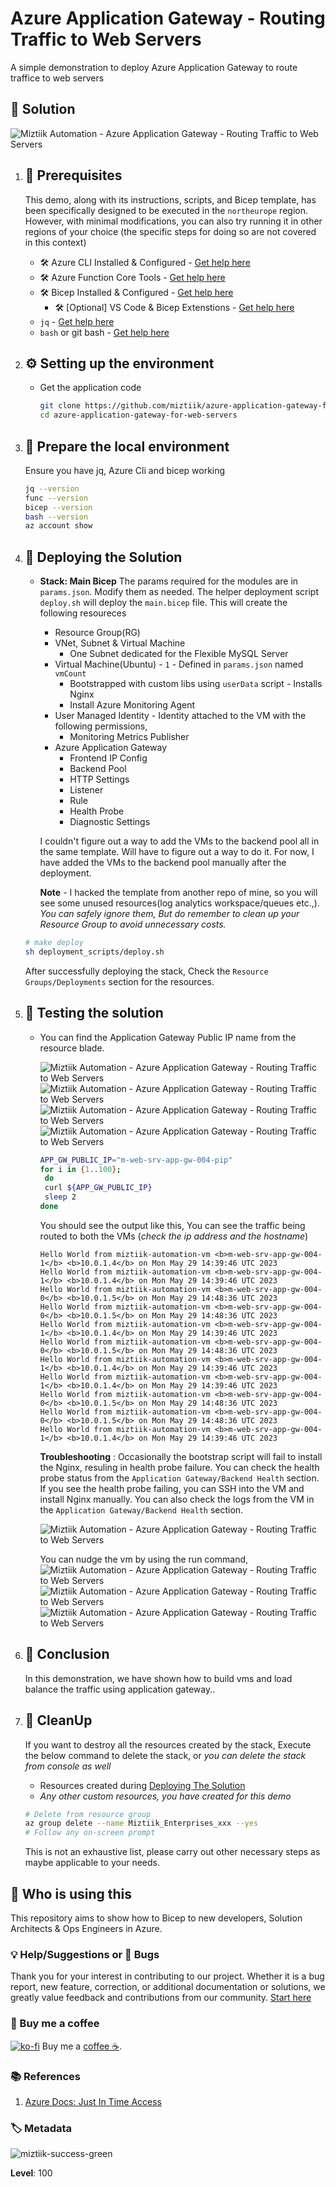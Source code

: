 # Azure Application Gateway - Routing Traffic to Web Servers

A simple demonstration to deploy Azure Application Gateway to route traffice to web servers

## 🎯 Solution

![Miztiik Automation - Azure Application Gateway - Routing Traffic to Web Servers](images/miztiik_architecture_azure_application_gateway_loadbalancing_001.png)

1. ## 🧰 Prerequisites

   This demo, along with its instructions, scripts, and Bicep template, has been specifically designed to be executed in the `northeurope` region. However, with minimal modifications, you can also try running it in other regions of your choice (the specific steps for doing so are not covered in this context)

   - 🛠 Azure CLI Installed & Configured - [Get help here](https://learn.microsoft.com/en-us/cli/azure/install-azure-cli)
   - 🛠 Azure Function Core Tools - [Get help here](https://learn.microsoft.com/en-us/azure/azure-functions/functions-run-local?tabs=v4%2Cwindows%2Ccsharp%2Cportal%2Cbash#install-the-azure-functions-core-tools)
   - 🛠 Bicep Installed & Configured - [Get help here](https://learn.microsoft.com/en-us/azure/azure-resource-manager/bicep/install)
     - 🛠 [Optional] VS Code & Bicep Extenstions - [Get help here](https://learn.microsoft.com/en-us/azure/azure-resource-manager/bicep/install#vs-code-and-bicep-extension)
   - `jq` - [Get help here](https://stedolan.github.io/jq/download/)
   - `bash` or git bash - [Get help here](https://git-scm.com/downloads)

2. ## ⚙️ Setting up the environment

   - Get the application code

     ```bash
     git clone https://github.com/miztiik/azure-application-gateway-for-web-servers.git
     cd azure-application-gateway-for-web-servers
     ```

3. ## 🚀 Prepare the local environment

   Ensure you have jq, Azure Cli and bicep working

   ```bash
   jq --version
   func --version
   bicep --version
   bash --version
   az account show
   ```

4. ## 🚀 Deploying the Solution

   - **Stack: Main Bicep**
     The params required for the modules are in `params.json`. Modify them as needed. The helper deployment script `deploy.sh` will deploy the `main.bicep` file. This will create the following resoureces
     - Resource Group(RG)
     - VNet, Subnet & Virtual Machine
       - One Subnet dedicated for the Flexible MySQL Server
     - Virtual Machine(Ubuntu) - `1` - Defined in `params.json` named `vmCount`
        - Bootstrapped with custom libs using `userData` script - Installs Nginx
        - Install Azure Monitoring Agent
     - User Managed Identity - Identity attached to the VM with the following permissions,
        - Monitoring Metrics Publisher
     - Azure Application Gateway
         - Frontend IP Config
         - Backend Pool
         - HTTP Settings
         - Listener
         - Rule
         - Health Probe
         - Diagnostic Settings

      I couldn't figure out a way to add the VMs to the backend pool all in the same template. Will have to figure out a way to do it. For now, I have added the VMs to the backend pool manually after the deployment.

     **Note** - I hacked the template from another repo of mine, so you will see some unused resources(log analytics workspace/queues etc.,). _You can safely ignore them, But do remember to clean up your Resource Group to avoid unnecessary costs._

    ```bash
    # make deploy
    sh deployment_scripts/deploy.sh
    ```

     After successfully deploying the stack, Check the `Resource Groups/Deployments` section for the resources.

5. ## 🔬 Testing the solution

   - You can find the Application Gateway Public IP name from the resource blade.

      ![Miztiik Automation - Azure Application Gateway - Routing Traffic to Web Servers](images/miztiik_architecture_azure_application_gateway_loadbalancing_002.png)
      ![Miztiik Automation - Azure Application Gateway - Routing Traffic to Web Servers](images/miztiik_architecture_azure_application_gateway_loadbalancing_003.png)
      ![Miztiik Automation - Azure Application Gateway - Routing Traffic to Web Servers](images/miztiik_architecture_azure_application_gateway_loadbalancing_004.png)
      ![Miztiik Automation - Azure Application Gateway - Routing Traffic to Web Servers](images/miztiik_architecture_azure_application_gateway_loadbalancing_007.png)

      ```bash
      APP_GW_PUBLIC_IP="m-web-srv-app-gw-004-pip"
      for i in {1..100};
       do 
       curl ${APP_GW_PUBLIC_IP}
       sleep 2
      done
      ```

      You should see the output like this, You can see the traffic being routed to both the VMs (_check the ip address and the hostname_)

      ```text
      Hello World from miztiik-automation-vm <b>m-web-srv-app-gw-004-1</b> <b>10.0.1.4</b> on Mon May 29 14:39:46 UTC 2023 
      Hello World from miztiik-automation-vm <b>m-web-srv-app-gw-004-1</b> <b>10.0.1.4</b> on Mon May 29 14:39:46 UTC 2023 
      Hello World from miztiik-automation-vm <b>m-web-srv-app-gw-004-0</b> <b>10.0.1.5</b> on Mon May 29 14:48:36 UTC 2023 
      Hello World from miztiik-automation-vm <b>m-web-srv-app-gw-004-0</b> <b>10.0.1.5</b> on Mon May 29 14:48:36 UTC 2023 
      Hello World from miztiik-automation-vm <b>m-web-srv-app-gw-004-1</b> <b>10.0.1.4</b> on Mon May 29 14:39:46 UTC 2023 
      Hello World from miztiik-automation-vm <b>m-web-srv-app-gw-004-0</b> <b>10.0.1.5</b> on Mon May 29 14:48:36 UTC 2023 
      Hello World from miztiik-automation-vm <b>m-web-srv-app-gw-004-1</b> <b>10.0.1.4</b> on Mon May 29 14:39:46 UTC 2023 
      Hello World from miztiik-automation-vm <b>m-web-srv-app-gw-004-1</b> <b>10.0.1.4</b> on Mon May 29 14:39:46 UTC 2023 
      Hello World from miztiik-automation-vm <b>m-web-srv-app-gw-004-0</b> <b>10.0.1.5</b> on Mon May 29 14:48:36 UTC 2023 
      Hello World from miztiik-automation-vm <b>m-web-srv-app-gw-004-0</b> <b>10.0.1.5</b> on Mon May 29 14:48:36 UTC 2023 
      Hello World from miztiik-automation-vm <b>m-web-srv-app-gw-004-1</b> <b>10.0.1.4</b> on Mon May 29 14:39:46 UTC 2023 
      ```

      **Troubleshooting** : Occasionally the bootstrap script will fail to install the Nginx, resuling in health probe failure. You can check the health probe status from the `Application Gateway/Backend Health` section. If you see the health probe failing, you can SSH into the VM and install Nginx manually. You can also check the logs from the VM in the `Application Gateway/Backend Health` section.

      ![Miztiik Automation - Azure Application Gateway - Routing Traffic to Web Servers](images/miztiik_architecture_azure_application_gateway_loadbalancing_005.png)

      You can nudge the vm by using the run command,
      ![Miztiik Automation - Azure Application Gateway - Routing Traffic to Web Servers](images/miztiik_architecture_azure_application_gateway_loadbalancing_006.png)
      ![Miztiik Automation - Azure Application Gateway - Routing Traffic to Web Servers](images/miztiik_architecture_azure_application_gateway_loadbalancing_007.png)
      ![Miztiik Automation - Azure Application Gateway - Routing Traffic to Web Servers](images/miztiik_architecture_azure_application_gateway_loadbalancing_008.png)

6. ## 📒 Conclusion

   In this demonstration, we have shown how to build vms and load balance the traffic using application gateway..
  
7. ## 🧹 CleanUp

   If you want to destroy all the resources created by the stack, Execute the below command to delete the stack, or _you can delete the stack from console as well_

   - Resources created during [Deploying The Solution](#-deploying-the-solution)
   - _Any other custom resources, you have created for this demo_

   ```bash
   # Delete from resource group
   az group delete --name Miztiik_Enterprises_xxx --yes
   # Follow any on-screen prompt
   ```

   This is not an exhaustive list, please carry out other necessary steps as maybe applicable to your needs.

## 📌 Who is using this

This repository aims to show how to Bicep to new developers, Solution Architects & Ops Engineers in Azure.

### 💡 Help/Suggestions or 🐛 Bugs

Thank you for your interest in contributing to our project. Whether it is a bug report, new feature, correction, or additional documentation or solutions, we greatly value feedback and contributions from our community. [Start here](/issues)

### 👋 Buy me a coffee

[![ko-fi](https://www.ko-fi.com/img/githubbutton_sm.svg)](https://ko-fi.com/Q5Q41QDGK) Buy me a [coffee ☕][900].

### 📚 References

1. [Azure Docs: Just In Time Access][10]

### 🏷️ Metadata

![miztiik-success-green](https://img.shields.io/badge/Miztiik:Automation:Level-100-green)

**Level**: 100

[10]: https://learn.microsoft.com/en-us/azure/defender-for-cloud/just-in-time-access-usage

[100]: https://www.udemy.com/course/aws-cloud-security/?referralCode=B7F1B6C78B45ADAF77A9
[101]: https://www.udemy.com/course/aws-cloud-security-proactive-way/?referralCode=71DC542AD4481309A441
[102]: https://www.udemy.com/course/aws-cloud-development-kit-from-beginner-to-professional/?referralCode=E15D7FB64E417C547579
[103]: https://www.udemy.com/course/aws-cloudformation-basics?referralCode=93AD3B1530BC871093D6
[899]: https://www.udemy.com/user/n-kumar/
[900]: https://ko-fi.com/miztiik
[901]: https://ko-fi.com/Q5Q41QDGK